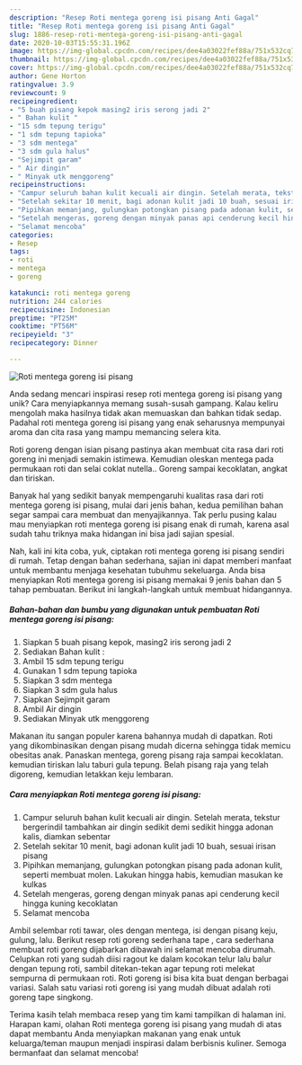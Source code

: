 ```yaml
---
description: "Resep Roti mentega goreng isi pisang Anti Gagal"
title: "Resep Roti mentega goreng isi pisang Anti Gagal"
slug: 1886-resep-roti-mentega-goreng-isi-pisang-anti-gagal
date: 2020-10-03T15:55:31.196Z
image: https://img-global.cpcdn.com/recipes/dee4a03022fef88a/751x532cq70/roti-mentega-goreng-isi-pisang-foto-resep-utama.jpg
thumbnail: https://img-global.cpcdn.com/recipes/dee4a03022fef88a/751x532cq70/roti-mentega-goreng-isi-pisang-foto-resep-utama.jpg
cover: https://img-global.cpcdn.com/recipes/dee4a03022fef88a/751x532cq70/roti-mentega-goreng-isi-pisang-foto-resep-utama.jpg
author: Gene Horton
ratingvalue: 3.9
reviewcount: 9
recipeingredient:
- "5 buah pisang kepok masing2 iris serong jadi 2"
- " Bahan kulit "
- "15 sdm tepung terigu"
- "1 sdm tepung tapioka"
- "3 sdm mentega"
- "3 sdm gula halus"
- "Sejimpit garam"
- " Air dingin"
- " Minyak utk menggoreng"
recipeinstructions:
- "Campur seluruh bahan kulit kecuali air dingin. Setelah merata, tekstur bergerindil tambahkan air dingin sedikit demi sedikit hingga adonan kalis, diamkan sebentar"
- "Setelah sekitar 10 menit, bagi adonan kulit jadi 10 buah, sesuai irisan pisang"
- "Pipihkan memanjang, gulungkan potongkan pisang pada adonan kulit, seperti membuat molen. Lakukan hingga habis, kemudian masukan ke kulkas"
- "Setelah mengeras, goreng dengan minyak panas api cenderung kecil hingga kuning kecoklatan"
- "Selamat mencoba"
categories:
- Resep
tags:
- roti
- mentega
- goreng

katakunci: roti mentega goreng 
nutrition: 244 calories
recipecuisine: Indonesian
preptime: "PT25M"
cooktime: "PT56M"
recipeyield: "3"
recipecategory: Dinner

---
```



![Roti mentega goreng isi pisang](https://img-global.cpcdn.com/recipes/dee4a03022fef88a/751x532cq70/roti-mentega-goreng-isi-pisang-foto-resep-utama.jpg)

Anda sedang mencari inspirasi resep roti mentega goreng isi pisang yang unik? Cara menyiapkannya memang susah-susah gampang. Kalau keliru mengolah maka hasilnya tidak akan memuaskan dan bahkan tidak sedap. Padahal roti mentega goreng isi pisang yang enak seharusnya mempunyai aroma dan cita rasa yang mampu memancing selera kita.

Roti goreng dengan isian pisang pastinya akan membuat cita rasa dari roti goreng ini menjadi semakin istimewa. Kemudian oleskan mentega pada permukaan roti dan selai coklat nutella.. Goreng sampai kecoklatan, angkat dan tiriskan.

Banyak hal yang sedikit banyak mempengaruhi kualitas rasa dari roti mentega goreng isi pisang, mulai dari jenis bahan, kedua pemilihan bahan segar sampai cara membuat dan menyajikannya. Tak perlu pusing kalau mau menyiapkan roti mentega goreng isi pisang enak di rumah, karena asal sudah tahu triknya maka hidangan ini bisa jadi sajian spesial.


Nah, kali ini kita coba, yuk, ciptakan roti mentega goreng isi pisang sendiri di rumah. Tetap dengan bahan sederhana, sajian ini dapat memberi manfaat untuk membantu menjaga kesehatan tubuhmu sekeluarga. Anda bisa menyiapkan Roti mentega goreng isi pisang memakai 9 jenis bahan dan 5 tahap pembuatan. Berikut ini langkah-langkah untuk membuat hidangannya.

<!--inarticleads1-->

##### Bahan-bahan dan bumbu yang digunakan untuk pembuatan Roti mentega goreng isi pisang:

1. Siapkan 5 buah pisang kepok, masing2 iris serong jadi 2
1. Sediakan  Bahan kulit :
1. Ambil 15 sdm tepung terigu
1. Gunakan 1 sdm tepung tapioka
1. Siapkan 3 sdm mentega
1. Siapkan 3 sdm gula halus
1. Siapkan Sejimpit garam
1. Ambil  Air dingin
1. Sediakan  Minyak utk menggoreng


Makanan itu sangan populer karena bahannya mudah di dapatkan. Roti yang dikombinasikan dengan pisang mudah dicerna sehingga tidak memicu obesitas anak. Panaskan mentega, goreng pisang raja sampai kecoklatan. kemudian tiriskan lalu taburi gula tepung. Belah pisang raja yang telah digoreng, kemudian letakkan keju lembaran. 

<!--inarticleads2-->

##### Cara menyiapkan Roti mentega goreng isi pisang:

1. Campur seluruh bahan kulit kecuali air dingin. Setelah merata, tekstur bergerindil tambahkan air dingin sedikit demi sedikit hingga adonan kalis, diamkan sebentar
1. Setelah sekitar 10 menit, bagi adonan kulit jadi 10 buah, sesuai irisan pisang
1. Pipihkan memanjang, gulungkan potongkan pisang pada adonan kulit, seperti membuat molen. Lakukan hingga habis, kemudian masukan ke kulkas
1. Setelah mengeras, goreng dengan minyak panas api cenderung kecil hingga kuning kecoklatan
1. Selamat mencoba


Ambil selembar roti tawar, oles dengan mentega, isi dengan pisang keju, gulung, lalu. Berikut resep roti goreng sederhana tape , cara sederhana membuat roti goreng dijabarkan dibawah ini selamat mencoba dirumah. Celupkan roti yang sudah diisi ragout ke dalam kocokan telur lalu balur dengan tepung roti, sambil ditekan-tekan agar tepung roti melekat sempurna di permukaan roti. Roti goreng isi bisa kita buat dengan berbagai variasi. Salah satu variasi roti goreng isi yang mudah dibuat adalah roti goreng tape singkong. 

Terima kasih telah membaca resep yang tim kami tampilkan di halaman ini. Harapan kami, olahan Roti mentega goreng isi pisang yang mudah di atas dapat membantu Anda menyiapkan makanan yang enak untuk keluarga/teman maupun menjadi inspirasi dalam berbisnis kuliner. Semoga bermanfaat dan selamat mencoba!
